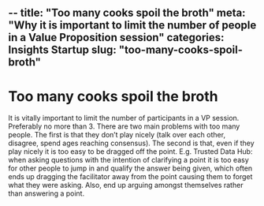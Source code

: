 --
title: "Too many cooks spoil the broth"
meta: "Why it is important to limit the number of people in a Value Proposition session"
categories: Insights Startup
slug: "too-many-cooks-spoil-broth"
---

# Too many cooks spoil the broth

It is vitally important to limit the number of participants in a VP session.  Preferably no more than 3. There are two main problems with too many people. The first is that they don’t play nicely (talk over each other, disagree, spend ages reaching consensus).  The second is that, even if they play nicely it is too easy to be dragged off the point.  E.g. Trusted Data Hub: when asking questions with the intention of clarifying a point it is too easy for other people to jump in and qualify the answer being given, which often ends up dragging the facilitator away from the point causing them to forget what they were asking.  Also, end up arguing amongst themselves rather than answering a point.